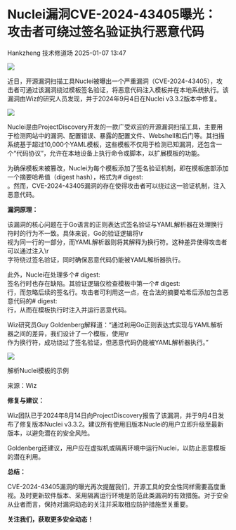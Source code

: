 #  Nuclei漏洞CVE-2024-43405曝光：攻击者可绕过签名验证执行恶意代码   
Hankzheng  技术修道场   2025-01-07 13:47  
  
![](https://mmbiz.qpic.cn/sz_mmbiz_png/wWBwsDOJT48E6U75UdATSNniaiceLS8XslnibGedbdHehtZmyITb6G1atbYKlicKnmK2GIx4LQOtrsLMxt2ZnmeqnA/640?wx_fmt=png&from=appmsg "")  
  
近日，开源漏洞扫描工具Nuclei被曝出一个严重漏洞（CVE-2024-43405），攻击者可通过该漏洞绕过模板签名验证，将恶意代码注入模板并在本地系统执行。该漏洞由Wiz的研究人员发现，并于2024年9月4日在Nuclei v3.3.2版本中修复。  
  
![](https://mmbiz.qpic.cn/sz_mmbiz_png/wWBwsDOJT48E6U75UdATSNniaiceLS8XslJQ5F5wffsweoG2IbFb2DzbKyNlTZicV7TDk4AvKIGGyvX7bwOuBSJwA/640?wx_fmt=png&from=appmsg "")  
  
Nuclei是由ProjectDiscovery开发的一款广受欢迎的开源漏洞扫描工具，主要用于检测网站中的漏洞、配置错误、暴露的配置文件、Webshell和后门等。其扫描系统基于超过10,000个YAML模板，这些模板不仅用于检测已知漏洞，还包含一个“代码协议”，允许在本地设备上执行命令或脚本，以扩展模板的功能。  
  
为确保模板未被篡改，Nuclei为每个模板添加了签名验证机制，即在模板底部添加一个摘要哈希值（digest hash），格式为# digest: <hash>  
。然而，CVE-2024-43405漏洞的存在使得攻击者可以绕过这一验证机制，注入恶意代码。  
  
**漏洞原理：**  
  
该漏洞的核心问题在于Go语言的正则表达式签名验证与YAML解析器在处理换行符时的行为不一致。具体来说，Go的验证逻辑将\r  
视为同一行的一部分，而YAML解析器则将其解释为换行符。这种差异使得攻击者可以通过注入\r  
字符绕过签名验证，同时确保恶意代码仍能被YAML解析器执行。  
  
此外，Nuclei在处理多个# digest:  
签名行时也存在缺陷。其验证逻辑仅检查模板中第一个# digest:  
行，而忽略后续的签名行。攻击者可利用这一点，在合法的摘要哈希后添加包含恶意代码的# digest:  
行，从而在模板执行时注入并运行恶意代码。  
  
Wiz研究员Guy Goldenberg解释道：“通过利用Go正则表达式实现与YAML解析器之间的差异，我们设计了一个模板，使用\r  
作为换行符，成功绕过了签名验证，但恶意代码仍能被YAML解析器执行。”  
  
![](https://mmbiz.qpic.cn/sz_mmbiz_png/wWBwsDOJT48E6U75UdATSNniaiceLS8Xslo73KrOZKfAy9VgKpEribd7LXGibZqc08m8Dict59Dehuadia4BRia0RHCmA/640?wx_fmt=png&from=appmsg "")  
  
解析Nuclei模板的示例  
  
来源：Wiz  
  
**修复与建议：**  
  
Wiz团队已于2024年8月14日向ProjectDiscovery报告了该漏洞，并于9月4日发布了修复版本Nuclei v3.3.2。建议所有使用旧版本Nuclei的用户立即升级至最新版本，以避免潜在的安全风险。  
  
Goldenberg还建议，用户应在虚拟机或隔离环境中运行Nuclei，以防止恶意模板的潜在利用。  
  
**总结：**  
  
CVE-2024-43405漏洞的曝光再次提醒我们，开源工具的安全性同样需要高度重视。及时更新软件版本、采用隔离运行环境是防范此类漏洞的有效措施。对于安全从业者而言，保持对漏洞动态的关注并采取相应防护措施至关重要。  
  
**关注我们，获取更多安全动态！**  
  

